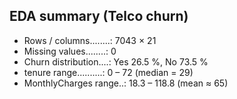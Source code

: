 ## EDA summary (Telco churn)

* Rows / columns........: 7043 × 21  
* Missing values........: 0 
* Churn distribution....: Yes 26.5 %, No 73.5 %  
* tenure range..........: 0 – 72 (median = 29)  
* MonthlyCharges range..: 18.3 – 118.8 (mean ≈ 65)  
